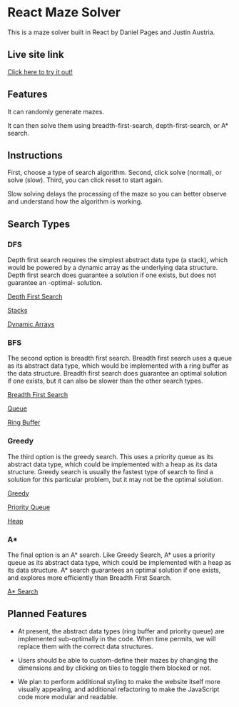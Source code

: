 # React Maze Solver

This is a maze solver built in React by Daniel Pages and Justin Austria.

## Live site link

[Click here to try it out!][live]

[live]: https://react-maze-solver.herokuapp.com/

## Features

It can randomly generate mazes.

It can then solve them using breadth-first-search, depth-first-search, or A* search.

## Instructions
First, choose a type of search algorithm.
Second, click solve (normal), or solve (slow).
Third, you can click reset to start again.

Slow solving delays the processing of the maze so you can better observe and understand how the algorithm is working.

## Search Types

### DFS
Depth first search requires the simplest abstract data type (a stack), which would be powered by a dynamic array as the underlying data structure. Depth first search does guarantee a solution if one exists, but does not guarantee an -optimal- solution.

[Depth First Search][dfs]

[dfs]: https://en.wikipedia.org/wiki/Depth-first_search

[Stacks][stack]

[stack]: https://en.wikipedia.org/wiki/Stack_(abstract_data_type)

[Dynamic Arrays][dyn_arr]

[dyn_arr]: https://en.wikipedia.org/wiki/Dynamic_array

### BFS
The second option is breadth first search. Breadth first search uses a queue as its abstract data type, which would be implemented with a ring buffer as the data structure. Breadth first search does guarantee an optimal solution if one exists, but it can also be slower than the other search types.

[Breadth First Search][bfs]

[bfs]: https://en.wikipedia.org/wiki/Breadth-first_search

[Queue][q]

[q]: https://en.wikipedia.org/wiki/Queue_(abstract_data_type)

[Ring Buffer][RB]

[RB]: https://en.wikipedia.org/wiki/Circular_buffer

### Greedy
The third option is the greedy search. This uses a priority queue as its abstract data type, which could be implemented with a heap as its data structure. Greedy search is usually the fastest type of search to find a solution for this particular problem, but it may not be the optimal solution.

[Greedy][greed]

[greed]: https://en.wikipedia.org/wiki/Greedy_algorithm

[Priority Queue][PQ]

[PQ]: https://en.wikipedia.org/wiki/Priority_queue

[Heap][heap]

[heap]: https://en.wikipedia.org/wiki/Heap_(data_structure)

### A*
The final option is an A* search. Like Greedy Search, A* uses a priority queue as its abstract data type, which could be implemented with a heap as its data structure. A* search guarantees an optimal solution if one exists, and explores more efficiently than Breadth First Search.

[A* Search][astar]

[astar]: https://en.wikipedia.org/wiki/A*_search_algorithm

## Planned Features

- At present, the abstract data types (ring buffer and priority queue) are implemented sub-optimally in the code. When time permits, we will replace them with the correct data structures.

- Users should be able to custom-define their mazes by changing the dimensions and by clicking on tiles to toggle them blocked or not.

- We plan to perform additional styling to make the website itself more visually appealing, and additional refactoring to make the JavaScript code more modular and readable.
